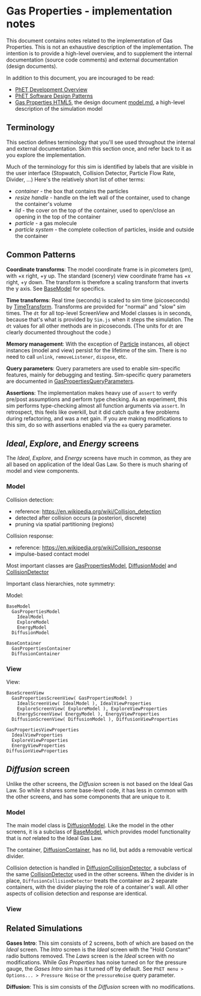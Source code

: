 # Gas Properties - implementation notes

This document contains notes related to the implementation of Gas Properties. 
This is not an exhaustive description of the implementation.  The intention is 
to provide a high-level overview, and to supplement the internal documentation 
(source code comments) and external documentation (design documents).  

In addition to this document, you are incouraged to be read: 
* [PhET Development Overview](http://bit.ly/phet-html5-development-overview)  
* [PhET Software Design Patterns](https://github.com/phetsims/phet-info/blob/master/doc/phet-software-design-patterns.md)
* [Gas Properties HTML5](https://docs.google.com/document/d/1HOCO6vXfqlHIf3MrdldaiZTPFKYWTzS9Jm8fw-b25EU/edit), the design document
[model.md](https://github.com/phetsims/gas-properties/blob/master/doc/model.md), a high-level description of the simulation model

## Terminology

This section defines terminology that you'll see used throughout the internal and external documentation. Skim this section once, and refer back to it as you explore the implementation.

Much of the terminology for this sim is identified by labels that are visible in the user interface (Stopwatch, 
Collision Detector, Particle Flow Rate, Divider, ...)  Here's the relatively short list of other terms:

* _container_ - the box that contains the particles
* _resize handle_ - handle on the left wall of the container, used to change the container's volume
* _lid_ - the cover on the top of the container, used to open/close an opening in the top of the container
* _particle_ - a gas molecule
* _particle system_ - the complete collection of particles, inside and outside the container

## Common Patterns

**Coordinate transforms**: The model coordinate frame is in picometers (pm), with +x right, +y up. The standard (scenery) view coordinate frame has +x right, +y down. The transform is therefore a scaling transform that inverts the y axis. See [BaseModel](https://github.com/phetsims/gas-properties/blob/master/js/common/model/BaseModel.js) for specifics.

**Time transforms**: Real time (seconds) is scaled to sim time (picoseconds) by [TimeTransform](https://github.com/phetsims/gas-properties/blob/master/js/common/model/TimeTransform.js). Transforms are provided for "normal" and "slow" sim times.  The `dt` for all top-level ScreenView and Model classes is in seconds, because that's 
what is provided by `Sim.js` when it steps the simulation. The `dt` values for all other methods are in picoseconds.
(The units for `dt` are clearly documented throughout the code.)

**Memory management**: With the exception of [Particle](https://github.com/phetsims/gas-properties/blob/master/js/common/model/Particle.js) instances, all object instances (model and view) persist for the 
lifetime of the sim.  There is no need to call `unlink`, `removeListener`, `dispose`, etc. 

**Query parameters**: Query parameters are used to enable sim-specific features, mainly for debugging and
testing. Sim-specific query parameters are documented in
[GasPropertiesQueryParameters](https://github.com/phetsims/gas-properties/blob/master/js/common/GasPropertiesQueryParameters.js).

**Assertions**: The implementation makes heavy use of `assert` to verify pre/post assumptions and perform type checking. 
As an experiment, this sim performs type-checking almost all function arguments via `assert`.  In retrospect, this feels like overkill, but it did catch quite a few problems during refactoring, and was a net gain.  If you are making modifications to this sim, do so with assertions enabled via the `ea` query parameter.

## _Ideal_, _Explore_, and _Energy_ screens

The _Ideal_, _Explore_, and _Energy_ screens have much in common, as they are all based on application of 
the Ideal Gas Law. So there is much sharing of model and view components. 

### Model

Collision detection:
* reference: https://en.wikipedia.org/wiki/Collision_detection
* detected after collision occurs (a posteriori, discrete)
* pruning via spatial partitioning (regions)

Collision response:
* reference: https://en.wikipedia.org/wiki/Collision_response
* impulse-based contact model



Most important classes are [GasPropertiesModel](TODO), [DiffusionModel](TODO) and [CollisionDetector](TODO)

Important class hierarchies, note symmetry:

Model:
```
BaseModel
  GasPropertiesModel
    IdealModel
    ExploreModel
    EnergyModel
  DiffusionModel
  
BaseContainer
  GasPropertiesContainer
  DiffusionContainer
```

### View
  
View:
```
BaseScreenView
  GasPropertiesScreenView( GasPropertiesModel )
    IdealScreenView( IdealModel ), IdealViewProperties
    ExploreScreenView( ExploreModel ), ExploreViewProperties
    EnergyScreenView( EnergyModel ), EnergyViewProperties
  DiffusionScreenView( DiffusionModel ), DiffusionViewProperties
  
GasPropertiesViewProperties
  IdealViewProperties
  ExploreViewProperties
  EnergyViewProperties
DiffusionViewProperties
```

## _Diffusion_ screen
 
Unlike the other screens, the _Diffusion_ screen is not based on the Ideal Gas Law. So while it shares some 
base-level code, it has less in common with the other screens, and has some components that are unique to it. 

### Model

The main model class is [DiffusionModel](https://github.com/phetsims/gas-properties/blob/master/js/diffusion/model/DiffusionModel.js). Like the model in the other screens, it is a subclass of [BaseModel](https://github.com/phetsims/gas-properties/blob/master/js/common/model/BaseModel.js), which provides
model functionality that is _not_ related to the Ideal Gas Law.

The container, [DiffusionContainer](https://github.com/phetsims/gas-properties/blob/master/js/diffusion/model/DiffusionContainer.js), has no lid, but adds a removable vertical divider. 

Collision detection is handled in [DiffusionCollisionDetector](https://github.com/phetsims/gas-properties/blob/master/js/diffusion/model/DiffusionCollisionDetector.js), a subclass of the same 
[CollisionDetector](https://github.com/phetsims/gas-properties/blob/master/js/common/model/CollisionDetector.js) used in the other screens. When the divider is in place, `DiffusionCollisionDetector` treats the container as 2 separate containers, with the divider playing the role of a container's wall.  All other aspects of collision detection and response are 
identical.

### View

## Related Simulations

**Gases Intro**: This sim consists of 2 screens, both of which are based on the _Ideal_ screen.  The _Intro_ screen
is the _Ideal_ screen with the "Hold Constant" radio buttons removed.  The _Laws_ screen is the _Ideal_ screen with
no modifications.  While _Gas Properties_ has noise turned on for the pressure gauge, the _Gases Intro_ sim has it
turned off by default.  See `PhET menu > Options... > Pressure Noise` or the `pressureNoise` query parameter.

**Diffusion**: This is sim consists of the _Diffusion_ screen with no modifications.
